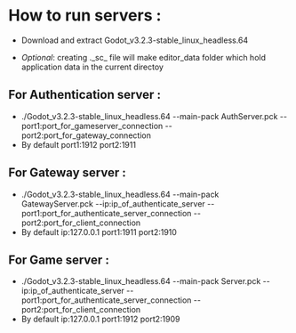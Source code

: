
# **How to run servers** :

-   Download and extract Godot_v3.2.3-stable_linux_headless.64 

- *Optional*: creating .\_sc\_ file will make editor_data folder which hold application data in the current directoy

## **For Authentication server** :
- ./Godot_v3.2.3-stable_linux_headless.64 --main-pack AuthServer.pck --port1:port_for_gameserver_connection --port2:port_for_gateway_connection
-  By default port1:1912 port2:1911


## **For Gateway server** :
- ./Godot_v3.2.3-stable_linux_headless.64 --main-pack GatewayServer.pck --ip:ip_of_authenticate_server --port1:port_for_authenticate_server_connection --port2:port_for_client_connection
- By default ip:127.0.0.1 port1:1911 port2:1910

## **For Game server** :
- ./Godot_v3.2.3-stable_linux_headless.64 --main-pack Server.pck --ip:ip_of_authenticate_server --port1:port_for_authenticate_server_connection --port2:port_for_client_connection
- By default ip:127.0.0.1 port1:1912 port2:1909

